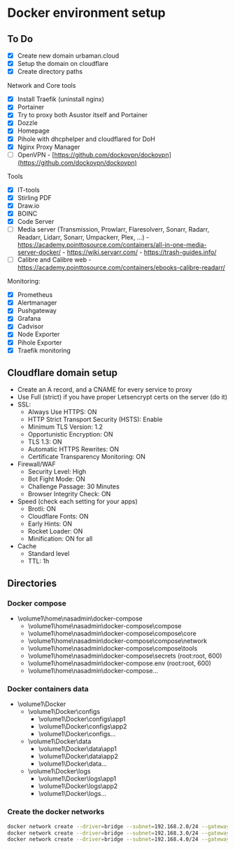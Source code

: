 # Docker environment setup

## To Do

- [x] Create new domain urbaman.cloud
- [x] Setup the domain on cloudflare
- [x] Create directory paths

Network and Core tools

- [x] Install Traefik (uninstall nginx)
- [x] Portainer
- [x] Try to proxy both Asustor itself and Portainer
- [x] Dozzle
- [x] Homepage
- [x] Pihole with dhcphelper and cloudflared for DoH
- [x] Nginx Proxy Manager
- [ ] OpenVPN - [https://github.com/dockovpn/dockovpn](https://github.com/dockovpn/dockovpn)

Tools

- [x] IT-tools
- [x] Stirling PDF
- [x] Draw.io
- [x] BOINC
- [x] Code Server
- [ ] Media server (Transmission, Prowlarr, Flaresolverr, Sonarr, Radarr, Readarr, Lidarr, Sonarr, Umpackerr, Plex, ...) - https://academy.pointtosource.com/containers/all-in-one-media-server-docker/ - https://wiki.servarr.com/ - https://trash-guides.info/
- [ ] Calibre and Calibre web - https://academy.pointtosource.com/containers/ebooks-calibre-readarr/

Monitoring:

- [x] Prometheus
- [x] Alertmanager
- [x] Pushgateway
- [x] Grafana
- [x] Cadvisor
- [x] Node Exporter
- [x] Pihole Exporter
- [x] Traefik monitoring

## Cloudflare domain setup

- Create an A record, and a CNAME for every service to proxy
- Use Full (strict) if you have proper Letsencrypt certs on the server (do it)
- SSL:
  - Always Use HTTPS: ON
  - HTTP Strict Transport Security (HSTS): Enable
  - Minimum TLS Version: 1.2
  - Opportunistic Encryption: ON
  - TLS 1.3: ON
  - Automatic HTTPS Rewrites: ON
  - Certificate Transparency Monitoring: ON
- Firewall/WAF
  - Security Level: High
  - Bot Fight Mode: ON
  - Challenge Passage: 30 Minutes
  - Browser Integrity Check: ON
- Speed (check each setting for your apps)
  - Brotli: ON
  - Cloudflare Fonts: ON
  - Early Hints: ON
  - Rocket Loader: ON
  - Minification: ON for all
- Cache
  - Standard level
  - TTL: 1h

## Directories

### Docker compose

- \volume1\home\nasadmin\docker-compose
  - \volume1\home\nasadmin\docker-compose\compose
  - \volume1\home\nasadmin\docker-compose\compose\core
  - \volume1\home\nasadmin\docker-compose\compose\network
  - \volume1\home\nasadmin\docker-compose\compose\tools
  - \volume1\home\nasadmin\docker-compose\secrets (root:root, 600)
  - \volume1\home\nasadmin\docker-compose\.env (root:root, 600)
  - \volume1\home\nasadmin\docker-compose\...

### Docker containers data

- \volume1\Docker
  - \volume1\Docker\configs
    - \volume1\Docker\configs\app1
    - \volume1\Docker\configs\app2
    - \volume1\Docker\configs\...
  - \volume1\Docker\data
    - \volume1\Docker\data\app1
    - \volume1\Docker\data\app2
    - \volume1\Docker\data\...
  - \volume1\Docker\logs
    - \volume1\Docker\logs\app1
    - \volume1\Docker\logs\app2
    - \volume1\Docker\logs\...

### Create the docker networks

```bash
docker network create --driver=bridge --subnet=192.168.2.0/24 --gateway=192.168.2.1 dnet
docker network create --driver=bridge --subnet=192.168.3.0/24 --gateway=192.168.3.1 traefik
docker network create --driver=bridge --subnet=192.168.4.0/24 --gateway=192.168.4.1 pihole
```
